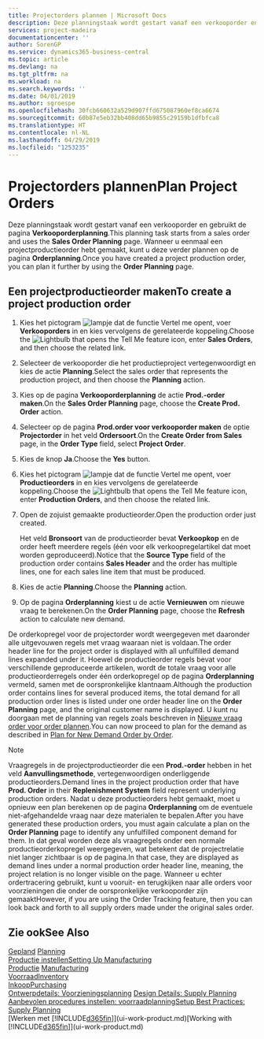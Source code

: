 ```yaml
---
title: Projectorders plannen | Microsoft Docs
description: Deze planningstaak wordt gestart vanaf een verkooporder en gebruikt de pagina **Verkooporderplanning**. Wanneer u eenmaal een projectproductieorder hebt gemaakt, kunt u deze verder plannen op de pagina **Orderplanning**.
services: project-madeira
documentationcenter: ''
author: SorenGP
ms.service: dynamics365-business-central
ms.topic: article
ms.devlang: na
ms.tgt_pltfrm: na
ms.workload: na
ms.search.keywords: ''
ms.date: 04/01/2019
ms.author: sgroespe
ms.openlocfilehash: 30fcb660632a529d907ffd675087960ef8ca6674
ms.sourcegitcommit: 60b87e5eb32bb408dd65b9855c29159b1dfbfca8
ms.translationtype: HT
ms.contentlocale: nl-NL
ms.lasthandoff: 04/29/2019
ms.locfileid: "1253235"
---
```

# <a name="plan-project-orders"></a><span data-ttu-id="a24f4-104">Projectorders plannen</span><span class="sxs-lookup"><span data-stu-id="a24f4-104">Plan Project Orders</span></span>
<span data-ttu-id="a24f4-105">Deze planningstaak wordt gestart vanaf een verkooporder en gebruikt de pagina **Verkooporderplanning**.</span><span class="sxs-lookup"><span data-stu-id="a24f4-105">This planning task starts from a sales order and uses the **Sales Order Planning** page.</span></span> <span data-ttu-id="a24f4-106">Wanneer u eenmaal een projectproductieorder hebt gemaakt, kunt u deze verder plannen op de pagina **Orderplanning**.</span><span class="sxs-lookup"><span data-stu-id="a24f4-106">Once you have created a project production order, you can plan it further by using the **Order Planning** page.</span></span>  

## <a name="to-create-a-project-production-order"></a><span data-ttu-id="a24f4-107">Een projectproductieorder maken</span><span class="sxs-lookup"><span data-stu-id="a24f4-107">To create a project production order</span></span>  

1.  <span data-ttu-id="a24f4-108">Kies het pictogram ![lampje dat de functie Vertel me opent](media/ui-search/search_small.png "Vertel me wat u wilt doen"), voer **Verkooporders** in en kies vervolgens de gerelateerde koppeling.</span><span class="sxs-lookup"><span data-stu-id="a24f4-108">Choose the ![Lightbulb that opens the Tell Me feature](media/ui-search/search_small.png "Tell me what you want to do") icon, enter **Sales Orders**, and then choose the related link.</span></span>  
2.  <span data-ttu-id="a24f4-109">Selecteer de verkooporder die het productieproject vertegenwoordigt en kies de actie **Planning**.</span><span class="sxs-lookup"><span data-stu-id="a24f4-109">Select the sales order that represents the production project, and then choose the **Planning** action.</span></span>  
4.  <span data-ttu-id="a24f4-110">Kies op de pagina **Verkooporderplanning** de actie **Prod.-order maken**.</span><span class="sxs-lookup"><span data-stu-id="a24f4-110">On the **Sales Order Planning** page, choose  the **Create Prod. Order** action.</span></span>  
5.  <span data-ttu-id="a24f4-111">Selecteer op de pagina **Prod.order voor verkooporder maken** de optie **Projectorder** in het veld **Ordersoort**.</span><span class="sxs-lookup"><span data-stu-id="a24f4-111">On the **Create Order from Sales** page, in the **Order Type** field, select **Project Order**.</span></span>  
6.  <span data-ttu-id="a24f4-112">Kies de knop **Ja**.</span><span class="sxs-lookup"><span data-stu-id="a24f4-112">Choose the **Yes** button.</span></span>  
7.  <span data-ttu-id="a24f4-113">Kies het pictogram ![lampje dat de functie Vertel me opent](media/ui-search/search_small.png "Vertel me wat u wilt doen"), voer **Productieorders** in en kies vervolgens de gerelateerde koppeling.</span><span class="sxs-lookup"><span data-stu-id="a24f4-113">Choose the ![Lightbulb that opens the Tell Me feature](media/ui-search/search_small.png "Tell me what you want to do") icon, enter **Production Orders**, and then choose the related link.</span></span>
8. <span data-ttu-id="a24f4-114">Open de zojuist gemaakte productieorder.</span><span class="sxs-lookup"><span data-stu-id="a24f4-114">Open the production order just created.</span></span>  

    <span data-ttu-id="a24f4-115">Het veld **Bronsoort** van de productieorder bevat **Verkoopkop** en de order heeft meerdere regels (één voor elk verkoopregelartikel dat moet worden geproduceerd).</span><span class="sxs-lookup"><span data-stu-id="a24f4-115">Notice that the **Source Type** field of the production order contains **Sales Header** and the order has multiple lines, one for each sales line item that must be produced.</span></span>  
9. <span data-ttu-id="a24f4-116">Kies de actie **Planning**.</span><span class="sxs-lookup"><span data-stu-id="a24f4-116">Choose the **Planning** action.</span></span>
10. <span data-ttu-id="a24f4-117">Op de pagina **Orderplanning** kiest u de actie **Vernieuwen** om nieuwe vraag te berekenen.</span><span class="sxs-lookup"><span data-stu-id="a24f4-117">On the **Order Planning** page, choose the **Refresh** action to calculate new demand.</span></span>  

<span data-ttu-id="a24f4-118">De orderkopregel voor de projectorder wordt weergegeven met daaronder alle uitgevouwen regels met vraag waaraan niet is voldaan.</span><span class="sxs-lookup"><span data-stu-id="a24f4-118">The order header line for the project order is displayed with all unfulfilled demand lines expanded under it.</span></span> <span data-ttu-id="a24f4-119">Hoewel de productieorder regels bevat voor verschillende geproduceerde artikelen, wordt de totale vraag voor alle productieorderregels onder één orderkopregel op de pagina **Orderplanning** vermeld, samen met de oorspronkelijke klantnaam.</span><span class="sxs-lookup"><span data-stu-id="a24f4-119">Although the production order contains lines for several produced items, the total demand for all production order lines is listed under one order header line on the **Order Planning** page, and the original customer name is displayed.</span></span> <span data-ttu-id="a24f4-120">U kunt nu doorgaan met de planning van regels zoals beschreven in [Nieuwe vraag order voor order plannen](production-how-to-plan-for-new-demand.md).</span><span class="sxs-lookup"><span data-stu-id="a24f4-120">You can now proceed to plan for the demand as described in [Plan for New Demand Order by Order](production-how-to-plan-for-new-demand.md).</span></span>  

> [!NOTE]  
>  <span data-ttu-id="a24f4-121">Vraagregels in de projectproductieorder die een **Prod.-order** hebben in het veld **Aanvullingsmethode**, vertegenwoordigen onderliggende productieorders.</span><span class="sxs-lookup"><span data-stu-id="a24f4-121">Demand lines in the project production order that have **Prod. Order** in their **Replenishment System** field represent underlying production orders.</span></span> <span data-ttu-id="a24f4-122">Nadat u deze productieorders hebt gemaakt, moet u opnieuw een plan berekenen op de pagina **Orderplanning** om de eventuele niet-afgehandelde vraag naar deze materialen te bepalen.</span><span class="sxs-lookup"><span data-stu-id="a24f4-122">After you have generated these production orders, you must again calculate a plan on the **Order Planning** page to identify any unfulfilled component demand for them.</span></span> <span data-ttu-id="a24f4-123">In dat geval worden deze als vraagregels onder een normale productieorderkopregel weergegeven, wat betekent dat de projectrelatie niet langer zichtbaar is op de pagina.</span><span class="sxs-lookup"><span data-stu-id="a24f4-123">In that case, they are displayed as demand lines under a normal production order header line, meaning, the project relation is no longer visible on the page.</span></span> <span data-ttu-id="a24f4-124">Wanneer u echter ordertracering gebruikt, kunt u vooruit- en terugkijken naar alle orders voor voorzieningen die onder de oorspronkelijke verkooporder zijn gemaakt</span><span class="sxs-lookup"><span data-stu-id="a24f4-124">However, if you are using the Order Tracking feature, then you can look back and forth to all supply orders made under the original sales order.</span></span>  

## <a name="see-also"></a><span data-ttu-id="a24f4-125">Zie ook</span><span class="sxs-lookup"><span data-stu-id="a24f4-125">See Also</span></span>
<span data-ttu-id="a24f4-126">[Gepland](production-planning.md) </span><span class="sxs-lookup"><span data-stu-id="a24f4-126">[Planning](production-planning.md) </span></span>  
[<span data-ttu-id="a24f4-127">Productie instellen</span><span class="sxs-lookup"><span data-stu-id="a24f4-127">Setting Up Manufacturing</span></span>](production-configure-production-processes.md)  
<span data-ttu-id="a24f4-128">[Productie](production-manage-manufacturing.md)  </span><span class="sxs-lookup"><span data-stu-id="a24f4-128">[Manufacturing](production-manage-manufacturing.md)  </span></span>  
[<span data-ttu-id="a24f4-129">Voorraad</span><span class="sxs-lookup"><span data-stu-id="a24f4-129">Inventory</span></span>](inventory-manage-inventory.md)  
[<span data-ttu-id="a24f4-130">Inkoop</span><span class="sxs-lookup"><span data-stu-id="a24f4-130">Purchasing</span></span>](purchasing-manage-purchasing.md)  
<span data-ttu-id="a24f4-131">[Ontwerpdetails: Voorzieningsplanning](design-details-supply-planning.md) </span><span class="sxs-lookup"><span data-stu-id="a24f4-131">[Design Details: Supply Planning](design-details-supply-planning.md) </span></span>  
[<span data-ttu-id="a24f4-132">Aanbevolen procedures instellen: voorraadplanning</span><span class="sxs-lookup"><span data-stu-id="a24f4-132">Setup Best Practices: Supply Planning</span></span>](setup-best-practices-supply-planning.md)  
<span data-ttu-id="a24f4-133">[Werken met [!INCLUDE[d365fin](includes/d365fin_md.md)]](ui-work-product.md)</span><span class="sxs-lookup"><span data-stu-id="a24f4-133">[Working with [!INCLUDE[d365fin](includes/d365fin_md.md)]](ui-work-product.md)</span></span>
